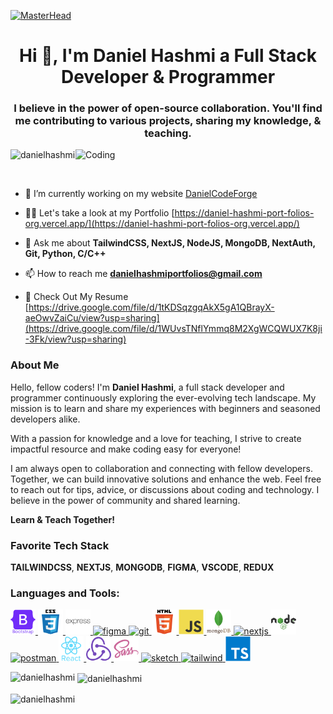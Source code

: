 [![MasterHead](https://github-banner1-github-io.vercel.app/github%20banner.png)](https://vercel.com/)

<h1 align="center">Hi 👋, I'm Daniel Hashmi a Full Stack Developer & Programmer</h1>
<h3 align="center">I believe in the power of open-source collaboration. You'll find me contributing to various projects, sharing my knowledge, & teaching.</h3>
<img align="right" alt="Coding" width="400" src="https://i.pinimg.com/originals/e8/f4/53/e8f453469a3ec97ecd354df465d73913.gif">

<p align="left"> <img src="https://komarev.com/ghpvc/?username=danielhashmi&label=Profile%20views&color=0e75b6&style=flat" alt="danielhashmi" /> </p>

<p align="left"> <a href="https://twitter.com/" target="blank"><img src="https://img.shields.io/twitter/follow/?logo=twitter&style=for-the-badge" alt="" /></a> </p>

- 🔭 I’m currently working on my website [DanielCodeForge](https://danielcodeforge.vercel.app/)

- 👨‍💻 Let's take a look at my Portfolio [https://daniel-hashmi-port-folios-org.vercel.app/](https://daniel-hashmi-port-folios-org.vercel.app/)

- 💬 Ask me about **TailwindCSS, NextJS, NodeJS, MongoDB, NextAuth, Git, Python, C/C++**

- 📫 How to reach me **danielhashmiportfolios@gmail.com**

- 📄 Check Out My Resume [https://drive.google.com/file/d/1tKDSqzgqAkX5gA1QBrayX-aeOwvZaiCu/view?usp=sharing](https://drive.google.com/file/d/1WUvsTNflYmmq8M2XgWCQWUX7K8ji-3Fk/view?usp=sharing)

### About Me

Hello, fellow coders! I'm **Daniel Hashmi**, a full stack developer and programmer continuously exploring the ever-evolving tech landscape. My mission is to learn and share my experiences with beginners and seasoned developers alike.

With a passion for knowledge and a love for teaching, I strive to create impactful resource and make coding easy for everyone!

I am always open to collaboration and connecting with fellow developers. Together, we can build innovative solutions and enhance the web. Feel free to reach out for tips, advice, or discussions about coding and technology. I believe in the power of community and shared learning.

**Learn & Teach Together!**

### Favorite Tech Stack

**TAILWINDCSS**, **NEXTJS**, **MONGODB**, **FIGMA**, **VSCODE**, **REDUX**

<h3 align="left">Languages and Tools:</h3>
<p align="left"> <a href="https://getbootstrap.com" target="_blank" rel="noreferrer"> <img src="https://raw.githubusercontent.com/devicons/devicon/master/icons/bootstrap/bootstrap-plain-wordmark.svg" alt="bootstrap" width="40" height="40"/> </a> <a href="https://www.w3schools.com/css/" target="_blank" rel="noreferrer"> <img src="https://raw.githubusercontent.com/devicons/devicon/master/icons/css3/css3-original-wordmark.svg" alt="css3" width="40" height="40"/> </a> <a href="https://expressjs.com" target="_blank" rel="noreferrer"> <img src="https://raw.githubusercontent.com/devicons/devicon/master/icons/express/express-original-wordmark.svg" alt="express" width="40" height="40"/> </a> <a href="https://www.figma.com/" target="_blank" rel="noreferrer"> <img src="https://www.vectorlogo.zone/logos/figma/figma-icon.svg" alt="figma" width="40" height="40"/> </a> <a href="https://git-scm.com/" target="_blank" rel="noreferrer"> <img src="https://www.vectorlogo.zone/logos/git-scm/git-scm-icon.svg" alt="git" width="40" height="40"/> </a> <a href="https://www.w3.org/html/" target="_blank" rel="noreferrer"> <img src="https://raw.githubusercontent.com/devicons/devicon/master/icons/html5/html5-original-wordmark.svg" alt="html5" width="40" height="40"/> </a> <a href="https://developer.mozilla.org/en-US/docs/Web/JavaScript" target="_blank" rel="noreferrer"> <img src="https://raw.githubusercontent.com/devicons/devicon/master/icons/javascript/javascript-original.svg" alt="javascript" width="40" height="40"/> </a> <a href="https://www.mongodb.com/" target="_blank" rel="noreferrer"> <img src="https://raw.githubusercontent.com/devicons/devicon/master/icons/mongodb/mongodb-original-wordmark.svg" alt="mongodb" width="40" height="40"/> </a> <a href="https://nextjs.org/" target="_blank" rel="noreferrer"> <img src="https://cdn.worldvectorlogo.com/logos/nextjs-2.svg" alt="nextjs" width="40" height="40" /> </a> <a href="https://nodejs.org" target="_blank" rel="noreferrer"> <img src="https://raw.githubusercontent.com/devicons/devicon/master/icons/nodejs/nodejs-original-wordmark.svg" alt="nodejs" width="40" height="40"/> </a> <a href="https://postman.com" target="_blank" rel="noreferrer"> <img src="https://www.vectorlogo.zone/logos/getpostman/getpostman-icon.svg" alt="postman" width="40" height="40"/> </a> <a href="https://reactjs.org/" target="_blank" rel="noreferrer"> <img src="https://raw.githubusercontent.com/devicons/devicon/master/icons/react/react-original-wordmark.svg" alt="react" width="40" height="40"/> </a> <a href="https://redux.js.org" target="_blank" rel="noreferrer"> <img src="https://raw.githubusercontent.com/devicons/devicon/master/icons/redux/redux-original.svg" alt="redux" width="40" height="40"/> </a> <a href="https://sass-lang.com" target="_blank" rel="noreferrer"> <img src="https://raw.githubusercontent.com/devicons/devicon/master/icons/sass/sass-original.svg" alt="sass" width="40" height="40"/> </a> <a href="https://www.sketch.com/" target="_blank" rel="noreferrer"> <img src="https://www.vectorlogo.zone/logos/sketchapp/sketchapp-icon.svg" alt="sketch" width="40" height="40"/> </a> <a href="https://tailwindcss.com/" target="_blank" rel="noreferrer"> <img src="https://www.vectorlogo.zone/logos/tailwindcss/tailwindcss-icon.svg" alt="tailwind" width="40" height="40"/> </a> <a href="https://www.typescriptlang.org/" target="_blank" rel="noreferrer"> <img src="https://raw.githubusercontent.com/devicons/devicon/master/icons/typescript/typescript-original.svg" alt="typescript" width="40" height="40"/> </a> </p>

<p><img align="left" src="https://github-readme-stats.vercel.app/api/top-langs?username=danielhashmi&show_icons=true&locale=en&layout=compact" alt="danielhashmi" /></p>

<p>&nbsp;<img align="center" src="https://github-readme-stats.vercel.app/api?username=danielhashmi&show_icons=true&locale=en" alt="danielhashmi" /></p>

<p><img align="center" src="https://github-readme-streak-stats.herokuapp.com/?user=danielhashmi&" alt="danielhashmi" /></p>
